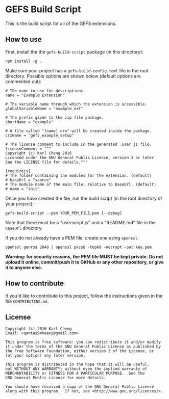 GEFS Build Script
=================

This is the build script for all of the GEFS extensions.

How to use
----------

First, install the the `gefs-build-script` package (in this directory):

    npm install -g .

Make sure your project has a `gefs-build-config.toml` file in the root
directory.  Possible options are shown below (default options are
commented out):

    # The name to use for descriptions.
    name = "Example Extension"

    # The variable name through which the extension is accessible.
    globalVariableName = "example_ext"

    # The prefix given to the zip file package.
    shortName = "example"

    # A file called "[name].crx" will be created inside the package.
    crxName = "gefs_example_setup"

    # The license comment to include in the generated .user.js file.
    licenseComment = """
    Copyright (c) Karl Cheng 2016
    Licensed under the GNU General Public Licence, version 3 or later.
    See the LICENSE file for details."""

    [requirejs]
    # The folder containing the modules for the extension. (default)
    # baseUrl = "source"
    # The module name of the main file, relative to baseUrl. (default)
    # name = "init"

Once you have created the file, run the build script (in the root
directory of your project):

    gefs-build-script --pem YOUR_PEM_FILE.pem [--debug]

Note that there must be a "userscript.js" and a "README.md" file in the
`baseUrl` directory.

If you do not already have a PEM file, create one using `openssl`:

    openssl genrsa 2048 | openssl pkcs8 -topk8 -nocrypt -out key.pem

**Warning: for security reasons, the PEM file MUST be kept private.  Do
not upload it online, commit/push it to GitHub or any other repository,
or give it to anyone else.**

How to contribute
-----------------

If you'd like to contribute to this project, follow the instructions
given in the file `CONTRIBUTING.md`.

License
-------

    Copyright (c) 2016 Karl Cheng  
    Email: <qantas94heavy@gmail.com>

    This program is free software: you can redistribute it and/or modify
    it under the terms of the GNU General Public License as published by
    the Free Software Foundation, either version 3 of the License, or
    (at your option) any later version.

    This program is distributed in the hope that it will be useful,
    but WITHOUT ANY WARRANTY; without even the implied warranty of
    MERCHANTABILITY or FITNESS FOR A PARTICULAR PURPOSE.  See the
    GNU General Public License for more details.

    You should have received a copy of the GNU General Public License
    along with this program.  If not, see <http://www.gnu.org/licenses/>.
